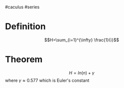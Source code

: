 #caculus #series 
# Definition

$$H=\sum_{i=1}^{\infty} \frac{1}{i}$$

# Theorem

$$H=ln(n) + \gamma$$ where $\gamma \approx 0.577$ which is Euler's constant 



